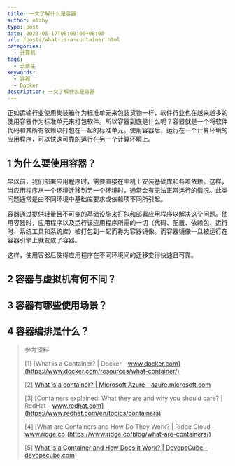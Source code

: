 ```yaml
---
title: 一文了解什么是容器
author: olzhy
type: post
date: 2023-05-17T08:00:00+08:00
url: /posts/what-is-a-container.html
categories:
  - 计算机
tags:
  - 云原生
keywords:
  - 容器
  - Docker
description: 一文了解什么是容器
---
```


正如运输行业使用集装箱作为标准单元来包装货物一样，软件行业也在越来越多的使用容器作为标准单元来打包软件。所以容器到底是什么呢？容器就是一个将软件代码和其所有依赖项打包在一起的标准单元。使用容器后，运行在一个计算环境的应用程序，可以快速可靠的运行在另一个计算环境上。

## 1 为什么要使用容器？

早以前，我们部署应用程序时，需要直接在主机上安装基础库和各项依赖。这样，当应用程序从一个环境迁移到另一个环境时，通常会有无法正常运行的情况。此类问题通常是由不同环境中基础库要求或依赖项不同所引起。

容器通过提供轻量且不可变的基础设施来打包和部署应用程序以解决这个问题。使用容器时，应用程序以及运行该应用程序所需的一切（代码、配置、依赖包、运行时、系统工具和系统库）被打包到一起而称为容器镜像。而容器镜像一旦被运行在容器引擎上就变成了容器。

这样，使用容器后使得应用程序在不同环境间的迁移变得快速且可靠。

## 2 容器与虚拟机有何不同？

## 3 容器有哪些使用场景？

## 4 容器编排是什么？

> 参考资料
>
> [1] [What is a Container? | Docker - www.docker.com](https://www.docker.com/resources/what-container/)
>
> [2] [What is a container? | Microsoft Azure - azure.microsoft.com](https://azure.microsoft.com/en-us/resources/cloud-computing-dictionary/what-is-a-container)
>
> [3] [Containers explained: What they are and why you should care? | RedHat - www.redhat.com](https://www.redhat.com/en/topics/containers)
>
> [4] [What are Containers and How Do They Work? | Ridge Cloud - www.ridge.co](https://www.ridge.co/blog/what-are-containers/)
>
> [5] [What is a Container and How Does it Work? | DevopsCube - devopscube.com](https://devopscube.com/what-is-a-container-and-how-does-it-work/)

